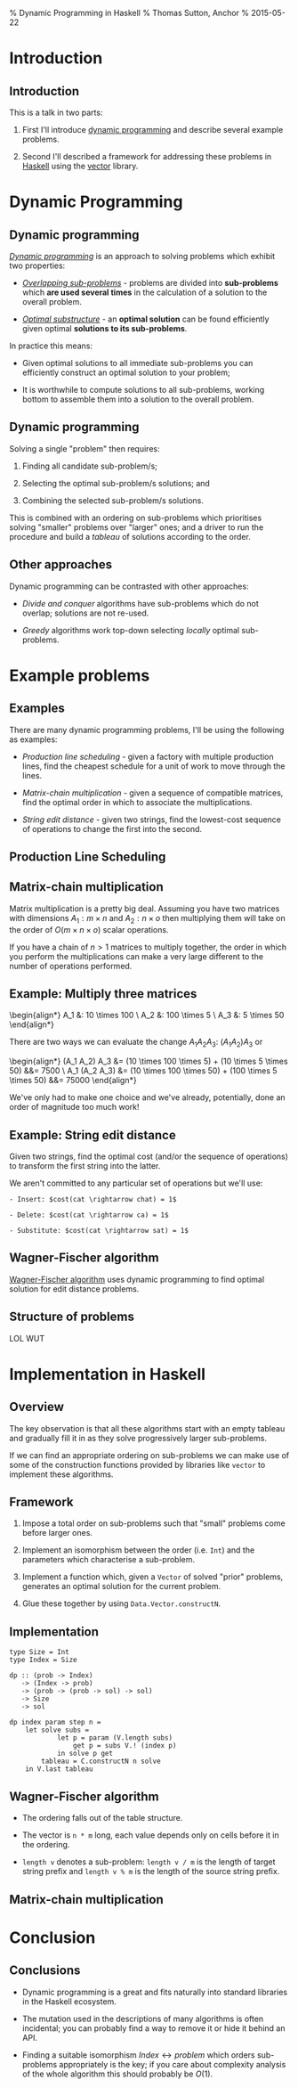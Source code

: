 % Dynamic Programming in Haskell
% Thomas Sutton, Anchor
% 2015-05-22

# Introduction

## Introduction

This is a talk in two parts:

1. First I'll introduce [dynamic programming][wp:dp] and describe several
example problems.

2. Second I'll described a framework for addressing these problems in
[Haskell][haskell] using the [vector][hs:vec] library.

# Dynamic Programming

## Dynamic programming

[*Dynamic programming*][wp:dp] is an approach to solving problems which exhibit
two properties:

- [*Overlapping sub-problems*][wp:osp] - problems are divided into
**sub-problems** which **are used several times** in the calculation of
a solution to the overall problem.

- [*Optimal substructure*][wp:oss] - an **optimal solution** can be found
efficiently given optimal **solutions to its sub-problems**.

In practice this means:

- Given optimal solutions to all immediate sub-problems you can efficiently
construct an optimal solution to your problem;

- It is worthwhile to compute solutions to all sub-problems, working bottom to
assemble them into a solution to the overall problem.

## Dynamic programming

Solving a single "problem" then requires:

1. Finding all candidate sub-problem/s;

2. Selecting the optimal sub-problem/s solutions; and

3. Combining the selected sub-problem/s solutions.

This is combined with an ordering on sub-problems which prioritises solving
"smaller" problems over "larger" ones; and a driver to run the procedure and
build a *tableau* of solutions according to the order.

## Other approaches

Dynamic programming can be contrasted with other approaches:

- *Divide and conquer* algorithms have sub-problems which do not overlap;
solutions are not re-used.

- *Greedy* algorithms work top-down selecting *locally* optimal sub-problems.

# Example problems

## Examples

There are many dynamic programming problems, I'll be using the following as
examples:

- *Production line scheduling* - given a factory with multiple production
lines, find the cheapest schedule for a unit of work to move through the lines.

- *Matrix-chain multiplication* - given a sequence of compatible matrices, find
the optimal order in which to associate the multiplications.

- *String edit distance* - given two strings, find the lowest-cost sequence of
operations to change the first into the second.

## Production Line Scheduling

## Matrix-chain multiplication

Matrix multiplication is a pretty big deal. Assuming you have two matrices with
dimensions $A_{1} : m \times n$ and $A_{2} : n \times o$ then multiplying them
will take on the order of $O(m \times n \times o)$ scalar operations.

If you have a chain of $n > 1$ matrices to multiply together, the order in
which you perform the multiplications can make a very large different to the
number of operations performed.

## Example: Multiply three matrices

\begin{align*}
A_1 &: 10 \times 100    \\
A_2 &: 100 \times 5 \\
A_3 &: 5 \times 50
\end{align*}

There are two ways we can evaluate the change $A_1 A_2 A_3$: $(A_1 A_2) A_3$ or

\begin{align*}
(A_1 A_2) A_3 &= (10 \times 100 \times 5) + (10 \times 5 \times 50) &&= 7500 \\
A_1 (A_2 A_3) &= (10 \times 100 \times 50) + (100 \times 5 \times 50) &&= 75000
\end{align*}

We've only had to make one choice and we've already, potentially, done an order
of magnitude too much work!

## Example: String edit distance

Given two strings, find the optimal cost (and/or the sequence of operations) to
transform the first string into the latter.

We aren't committed to any particular set of operations but we'll use:

    - Insert: $cost(cat \rightarrow chat) = 1$

    - Delete: $cost(cat \rightarrow ca) = 1$

    - Substitute: $cost(cat \rightarrow sat) = 1$

## Wagner-Fischer algorithm

[Wagner-Fischer algorithm][wp:wfa] uses dynamic programming to find optimal
solution for edit distance problems.



## Structure of problems

LOL WUT

# Implementation in Haskell

## Overview

The key observation is that all these algorithms start with an empty tableau
and gradually fill it in as they solve progressively larger sub-problems.

If we can find an appropriate ordering on sub-problems we can make use of some
of the construction functions provided by libraries like `vector` to implement
these algorithms.

## Framework

1. Impose a total order on sub-problems such that "small" problems come before
larger ones.

2. Implement an isomorphism between the order (i.e. `Int`) and the parameters
which characterise a sub-problem.

3. Implement a function which, given a `Vector` of solved "prior" problems,
generates an optimal solution for the current problem.

4. Glue these together by using `Data.Vector.constructN`.

## Implementation

````{.haskell}
type Size = Int
type Index = Size

dp :: (prob -> Index)
   -> (Index -> prob)
   -> (prob -> (prob -> sol) -> sol)
   -> Size
   -> sol
````

````{.haskell}
dp index param step n =
    let solve subs =
            let p = param (V.length subs)
                get p = subs V.! (index p)
            in solve p get
        tableau = C.constructN n solve
    in V.last tableau
````

## Wagner-Fischer algorithm

- The ordering falls out of the table structure.

- The vector is `n * m` long, each value depends only on cells before it in the
ordering.

- `length v` denotes a sub-problem: `length v / m` is the length of target
string prefix and `length v % m` is the length of the source string prefix.

## Matrix-chain multiplication

# Conclusion

## Conclusions

- Dynamic programming is a great and fits naturally into standard libraries in
the Haskell ecosystem.

- The mutation used in the descriptions of many algorithms is often incidental;
you can probably find a way to remove it or hide it behind an API.

- Finding a suitable isomorphism $Index \leftrightarrow problem$ which orders
sub-problems appropriately is the key; if you care about complexity analysis of
the whole algorithm this should probably be $O(1)$.

[haskell]: https://www.haskell.org/
[hs:vec]: https://hackage.haskell.org/package/vector
[wp:dp]: https://en.wikipedia.org/wiki/Dynamic_programming
[wp:osp]: https://en.wikipedia.org/wiki/Overlapping_subproblems
[wp:oss]: https://en.wikipedia.org/wiki/Optimal_substructure
[wp:wfa]: https://en.wikipedia.org/wiki/Wagner%E2%80%93Fischer_algorithm
